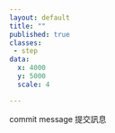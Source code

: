 ```yaml
---
layout: default
title: ""
published: true
classes:
 - step
data:
  x: 4000
  y: 5000
  scale: 4

---
```


commit message 提交訊息


